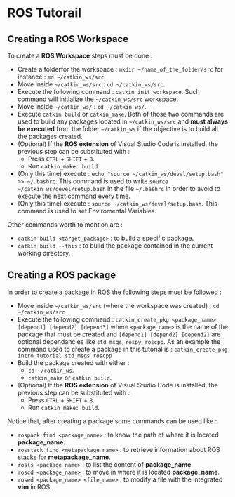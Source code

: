 # ROS Tutorail

## Creating a ROS Workspace
To create a **ROS Workspace** steps must be done : 
- Create a folderfor the workspace : `mkdir ~/name_of_the_folder/src` for instance : `md ~/catkin_ws/src`.
- Move inside `~/catkin_ws/src` : `cd ~/catkin_ws/src`.
- Execute the following command : `catkin_init_workspace`. 
Such command will initialize the `~/catkin_ws/src` workspace. 
- Move inside `~/catkin_ws/` : `cd ~/catkin_ws/`.
- Execute `catkin build` or `catkin_make`.
Both of those two commands are used to build any packages located in `~/catkin_ws/src` and  **must always be executed** from the folder `~/catkin_ws` if the objective is to build all the packages created.
- (Optional) If the **ROS extension** of Visual Studio Code is installed, the previous step can be substituted with :
    - Press `CTRL` + `SHIFT` + `B`.
    - Run `catkin_make: build`.
- (Only this time) execute : `echo "source ~/catkin_ws/devel/setup.bash" >> ~/.bashrc`. 
This command is used to write `source ~/catkin_ws/devel/setup.bash` in the file `~/.bashrc` in order to avoid to execute the next command every time.
- (Only this time) execute : `source ~/catkin_ws/devel/setup.bash`.
This command is used to set Enviromental Variables.

Other commands worth to mention are :
- `catkin build <target_package>` : to build a specific package.
- `catkin build --this` : to build the package contained in the current working directory.

## Creating a ROS package

In order to create a package in ROS the following steps must be followed :
- Move inside `~/catkin_ws/src` (where the workspace was created) : `cd ~/catkin_ws/src`
- Execute the following command : `catkin_create_pkg <package_name> [depend1] [depend2] [depend3]` where `<package_name>` is the name of the package that must be created and `[depend1] [depend2] [depend2]` are optional dependancies like `std_msgs`, `rospy`, `roscpp`. 
As an example the command used to create a package in this tutorial is : `catkin_create_pkg intro_tutorial std_msgs roscpp`
- Build the package created with either :
    - `cd ~/catkin_ws`.
    - `catkin_make` or `catkin build`.
- (Optional) If the **ROS extension** of Visual Studio Code is installed, the previous step can be substituted with :
    - Press `CTRL` + `SHIFT` + `B`.
    - Run `catkin_make: build`.

Notice that, after creating a package some commands can be used like :
- `rospack find <package_name>` : to know the path of where it is located **package_name**.
- `rosstack find <metapackage_name>` : to retrieve information about ROS stacks for **metapackage_name**.
- `rosls <package_name>` : to list the content of **package_name**.
- `roscd <package_name>` : to move in where it is located **package_name**.
- `rosed <package_name> <file_name>` : to modify a file with the integrated **vim** in ROS.
